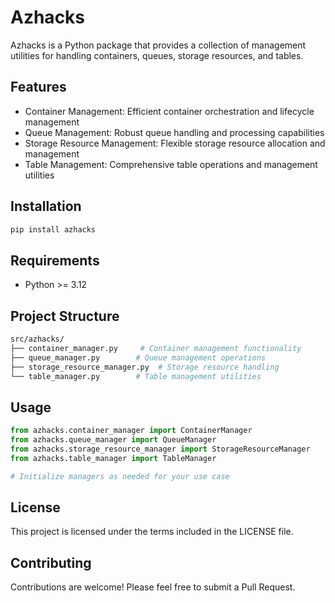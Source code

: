 # Azhacks

Azhacks is a Python package that provides a collection of management utilities for handling containers, queues, storage resources, and tables.

## Features

- Container Management: Efficient container orchestration and lifecycle management
- Queue Management: Robust queue handling and processing capabilities
- Storage Resource Management: Flexible storage resource allocation and management
- Table Management: Comprehensive table operations and management utilities

## Installation

```bash
pip install azhacks
```

## Requirements

- Python >= 3.12

## Project Structure

```bash
src/azhacks/
├── container_manager.py     # Container management functionality
├── queue_manager.py        # Queue management operations
├── storage_resource_manager.py  # Storage resource handling
└── table_manager.py        # Table management utilities
```

## Usage

```python
from azhacks.container_manager import ContainerManager
from azhacks.queue_manager import QueueManager
from azhacks.storage_resource_manager import StorageResourceManager
from azhacks.table_manager import TableManager

# Initialize managers as needed for your use case
```

## License

This project is licensed under the terms included in the LICENSE file.

## Contributing

Contributions are welcome! Please feel free to submit a Pull Request.
